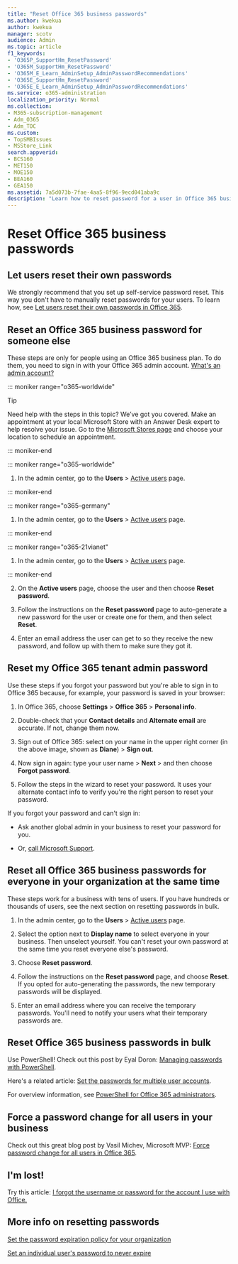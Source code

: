 ```yaml
---
title: "Reset Office 365 business passwords"
ms.author: kwekua
author: kwekua
manager: scotv
audience: Admin
ms.topic: article
f1_keywords:
- 'O365P_SupportHm_ResetPassword'
- 'O365M_SupportHm_ResetPassword'
- 'O365M_E_Learn_AdminSetup_AdminPasswordRecommendations'
- 'O365E_SupportHm_ResetPassword'
- 'O365E_E_Learn_AdminSetup_AdminPasswordRecommendations'
ms.service: o365-administration
localization_priority: Normal
ms.collection: 
- M365-subscription-management
- Adm_O365
- Adm_TOC
ms.custom:
- TopSMBIssues
- MSStore_Link
search.appverid:
- BCS160
- MET150
- MOE150
- BEA160
- GEA150
ms.assetid: 7a5d073b-7fae-4aa5-8f96-9ecd041aba9c
description: "Learn how to reset password for a user in Office 365 business subscription. "
---
```


# Reset Office 365 business passwords

  
## Let users reset their own passwords

We strongly recommend that you set up self-service password reset. This way you don't have to manually reset passwords for your users. To learn how, see [Let users reset their own passwords in Office 365](let-users-reset-passwords.md).
  
## Reset an Office 365 business password for someone else

These steps are only for people using an Office 365 business plan. To do them, you need to sign in with your Office 365 admin account. [What's an admin account?](../admin-overview/admin-overview.md)
  
::: moniker range="o365-worldwide"

> [!TIP]
> Need help with the steps in this topic? We’ve got you covered. Make an appointment at your local Microsoft Store with an Answer Desk expert to help resolve your issue. Go to the [Microsoft Stores page](https://go.microsoft.com/fwlink/?LinkID=2041482) and choose your location to schedule an appointment.

::: moniker-end
 
::: moniker range="o365-worldwide"

1. In the admin center, go to the **Users** \> <a href="https://go.microsoft.com/fwlink/p/?linkid=834822" target="_blank">Active users</a> page.

::: moniker-end

::: moniker range="o365-germany"

1. In the admin center, go to the **Users** \> <a href="https://go.microsoft.com/fwlink/p/?linkid=847686" target="_blank">Active users</a> page.

::: moniker-end

::: moniker range="o365-21vianet"

1. In the admin center, go to the **Users** \> <a href="https://go.microsoft.com/fwlink/p/?linkid=850628" target="_blank">Active users</a> page.

::: moniker-end

2. On the **Active users** page, choose the user and then choose **Reset password**.
    
3. Follow the instructions on the **Reset password** page to auto-generate a new password for the user or create one for them, and then select **Reset**.  
    
4. Enter an email address the user can get to so they receive the new password, and follow up with them to make sure they got it.
 
  
## Reset my Office 365 tenant admin password

Use these steps if you forgot your password but you're able to sign in to Office 365 because, for example, your password is saved in your browser: 
    
1. In Office 365, choose **Settings** \> **Office 365** \> **Personal info**. 
          
2. Double-check that your **Contact details** and **Alternate email** are accurate. If not, change them now. 
        
3. Sign out of Office 365: select on your name in the upper right corner (in the above image, shown as **Diane**) \> **Sign out**. 
        
4. Now sign in again: type your user name \> **Next** \> and then choose **Forgot password**. 
    
5. Follow the steps in the wizard to reset your password. It uses your alternate contact info to verify you're the right person to reset your password. 
    
If you forgot your password and can't sign in: 
    
- Ask another global admin in your business to reset your password for you.
    
- Or, [call Microsoft Support](https://support.office.com/en-us/article/contact-support-for-business-products-admin-help-32a17ca7-6fa0-4870-8a8d-e25ba4ccfd4b?ui=en-US&amp;rs=en-US&amp;ad=US#ID0EAADAAA=Phone_support_). 
    
## Reset all Office 365 business passwords for everyone in your organization at the same time
<a name="bkmk_forgot"> </a>

These steps work for a business with tens of users. If you have hundreds or thousands of users, see the next section on resetting passwords in bulk.
  
1. In the admin center, go to the **Users** \> <a href="https://go.microsoft.com/fwlink/p/?linkid=834822" target="_blank">Active users</a> page.
    
2. Select the option next to **Display name** to select everyone in your business. Then unselect yourself. You can't reset your own password at the same time you reset everyone else's password.
    
3. Choose **Reset password**. 

4. Follow the instructions on the **Reset password** page, and choose **Reset**.  If you opted for auto-generating the passwords, the new temporary passwords will be displayed.   
    
5. Enter an email address where you can receive the temporary passwords. You'll need to notify your users what their temporary passwords are.
    

  
## Reset Office 365 business passwords in bulk
<a name="bkmk_forgot"> </a>

Use PowerShell! Check out this post by Eyal Doron: [Managing passwords with PowerShell](https://go.microsoft.com/fwlink/?linkid=853696).
  
Here's a related article: [Set the passwords for multiple user accounts](https://support.office.com/article/014fc912-bee1-461d-ad00-56b80428b907.aspx#bkmk_password).
  
For overview information, see [PowerShell for Office 365 administrators](https://support.office.com/article/40fdcbd4-c34f-42ab-8678-8b3751137ef1.aspx).
  
## Force a password change for all users in your business
<a name="bkmk_forgot"> </a>

Check out this great blog post by Vasil Michev, Microsoft MVP: [Force password change for all users in Office 365](https://go.microsoft.com/fwlink/?linkid=853693).
  
## I'm lost!
<a name="bkmk_forgot"> </a>

Try this article: [I forgot the username or password for the account I use with Office.](https://support.office.com/en-us/article/eba0b4a2-c0ae-472c-99f6-bc63ee2425a8?wt.mc_id=SCL_reset-passwords_AdmHlp)
  
## More info on resetting passwords
<a name="bkmk_forgot"> </a>

[Set the password expiration policy for your organization](../manage/set-password-expiration-policy.md)
  
[Set an individual user's password to never expire](set-password-to-never-expire.md)
  

